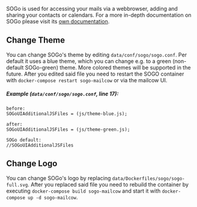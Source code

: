 
SOGo is used for accessing your mails via a webbrowser, adding and sharing your contacts or calendars. For a more in-depth documentation on SOGo please visit its [own documentation](http://wiki.sogo.nu/).

## Change Theme

You can change SOGo's theme by editing `data/conf/sogo/sogo.conf`. Per default it uses a blue theme, which you can change e.g. to a green (non-default SOGo-green) theme. More colored themes will be supported in the future.
After you edited said file you need to restart the SOGO container with `docker-compose restart sogo-mailcow` or via the mailcow UI.

##### Example (`data/conf/sogo/sogo.conf`, line 17):
```
before:
SOGoUIAdditionalJSFiles = (js/theme-blue.js);

after:
SOGoUIAdditionalJSFiles = (js/theme-green.js);

SOGo default:
//SOGoUIAdditionalJSFiles
```

## Change Logo
You can change SOGo's logo by replacing `data/Dockerfiles/sogo/sogo-full.svg`.
After you replaced said file you need to rebuild the container by executing `docker-compose build sogo-mailcow` and start it with `docker-compose up -d sogo-mailcow`.
